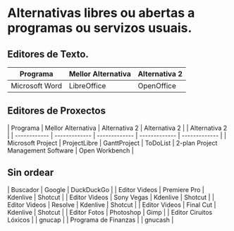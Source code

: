 # Alternativas libres ou abertas a programas ou servizos usuais.

## Editores de Texto.

| Programa | Mellor Alternativa | Alternativa 2 |
| ------------ | ------------- | ------------- |
| Microsoft Word | LibreOffice | OpenOffice |

## Editores de Proxectos

| Programa | Mellor Alternativa | Alternativa 2 | Alternativa 2 | | Alternativa 2 |
| ------------ | ------------- | ------------- | ------------- | ------------- |
| Microsoft Project | ProjectLibre | GanttProject | ToDoList | 2-plan Project Management Software | Open Workbench |


## Sin ordear

| Buscador                | Google            | DuckDuckGo                                                                                   | 
| Editor Videos           | Premiere Pro      | Kdenlive | Shotcut                                                                           | 
| Editor Videos           | Sony Vegas        | Kdenlive | Shotcut                                                                           | 
| Editor Videos           | Resolve           | Kdenlive | Shotcut                                                                           | 
| Editor Videos           | Final Cut         | Kdenlive | Shotcut                                                                           | 
| Editor Fotos            | Photoshop         | Gimp                                                                                         | 
| Editor Ciruitos Lóxicos |                   | gnucap                                                                                       | 
| Programa de Finanzas    |                   | gnucash                                                                                      | 
